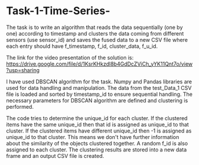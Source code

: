 # Task-1-Time-Series-
The task is to write an algorithm that reads the data sequentially (one by one) according to  timestamp and clusters the data coming from different sensors (use sensor_id) and saves the  fused data to a new CSV file where each entry should have f_timestamp, f_id, cluster_data,  f_u_id.

The link for the video presentation of the solution is: https://drive.google.com/file/d/1KsrKHkzdl8b4GdDcZViCh_yYK11Qnt7o/view?usp=sharing

I have used DBSCAN algorithm for the task. Numpy and Pandas libraries are used for data handling and manipulation. 
The data from the test_Data_1 CSV file is loaded and sorted by timestamp_id to ensure sequential handling. The necessary parameters for DBSCAN algorithm are defined and clustering is performed.

The code tries to determine the unique_id for each cluster. If the clustered items have the same unique_id then that id is assigned as unique_id to that cluster. If the clustered items have different unique_id then -1 is assigned as unique_id to that cluster. This means we don't have further information about the similarity of the objects clustered together. A random f_id is also assigned to each cluster. 
The clustering results are stored into a new data frame and an output CSV file is created. 
